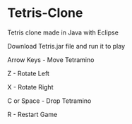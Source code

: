 # Tetris-Clone
Tetris clone made in Java with Eclipse

Download Tetris.jar file and run it to play

Arrow Keys - Move Tetramino

Z - Rotate Left

X - Rotate Right

C or Space - Drop Tetramino

R - Restart Game

